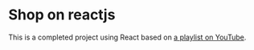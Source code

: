 <h1>Shop on reactjs</h1>
This is a completed project using React based on <a href="https://youtube.com/playlist?list=PL0lO_mIqDDFVfIjOW2NsBaDYXB_ZwDB0p&si=plOfcyLObMZgAGCN">a playlist on YouTube</a>.
